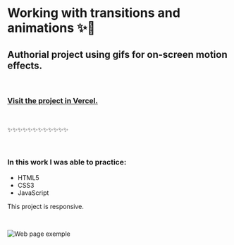 # Working with transitions and animations ✨🎥

## Authorial project using gifs for on-screen motion effects.

<br>

### <a href="https://transitions-animation.vercel.app//">Visit the project in Vercel.</a>

<br>

✨✨✨✨✨✨✨✨✨✨✨✨

<br>

### In this work I was able to practice:

* HTML5
* CSS3
* JavaScript

This project is responsive.

<br>

![Web page exemple](/src/assets/icons/readme.gif)